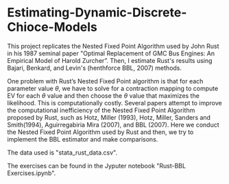 # Estimating-Dynamic-Discrete-Chioce-Models

This project replicates the Nested Fixed Point Algorithm used by John Rust in his 1987 seminal paper "Optimal Replacement of GMC Bus Engines: An Empirical Model of Harold Zurcher”. Then, I estimate Rust's results using Bajari, Benkard, and Levin's (henthforce BBL, 2007) methods. 


One problem with Rust’s Nested Fixed Point algorithm is that for each parameter value $\theta$, we have to solve for a contraction mapping to compute EV for each $\theta$ value and then choose the $\theta$ value that maximizes the likelihood. This is computationally costly. Several papers attempt to improve the computational inefficiency of the Nested Fixed Point Algorithm proposed by Rust, such as Hotz, Miller (1993), Hotz, Miller, Sanders and Smith(1994), Aguirregabiria Mira (2007), and BBL (2007). Here we conduct the Nested Fixed Point Algorithm used by Rust and then, we try to implement the BBL estimator and make comparisons. 

The data used is "stata_rust_data.csv".

The exercises can be found in the Jyputer notebook "Rust-BBL Exercises.ipynb". 
